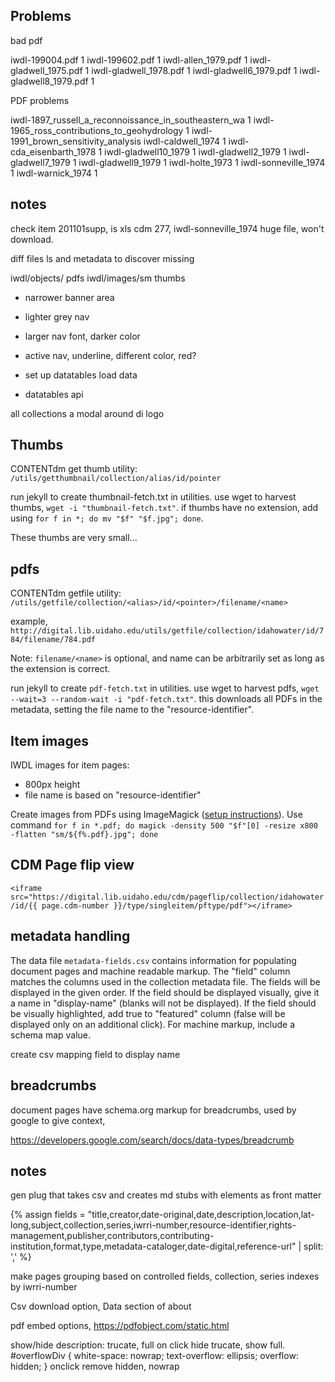 ## Problems

bad pdf 

iwdl-199004.pdf	1
iwdl-199602.pdf	1
iwdl-allen_1979.pdf	1
iwdl-gladwell_1975.pdf	1
iwdl-gladwell_1978.pdf	1
iwdl-gladwell6_1979.pdf	1
iwdl-gladwell8_1979.pdf	1

PDF problems

iwdl-1897_russell_a_reconnoissance_in_southeastern_wa	1
iwdl-1965_ross_contributions_to_geohydrology	1
iwdl-1991_brown_sensitivity_analysis
iwdl-caldwell_1974	1
iwdl-cda_eisenbarth_1978	1
iwdl-gladwell10_1979	1
iwdl-gladwell2_1979	1
iwdl-gladwell7_1979	1
iwdl-gladwell9_1979	1
iwdl-holte_1973	1
iwdl-sonneville_1974	1
iwdl-warnick_1974	1

## notes 

check item 201101supp, is xls 
cdm 277, iwdl-sonneville_1974 huge file, won't download.

diff files ls and metadata to discover missing

iwdl/objects/ pdfs
iwdl/images/sm thumbs

- narrower banner area
- lighter grey nav
- larger nav font, darker color
- active nav, underline, different color, red?

- set up datatables load data
- datatables api

all collections a modal around di logo 

## Thumbs

CONTENTdm get thumb utility:
`/utils/getthumbnail/collection/alias/id/pointer`

run jekyll to create thumbnail-fetch.txt in utilities. 
use wget to harvest thumbs, `wget -i "thumbnail-fetch.txt"`.
if thumbs have no extension, add using `for f in *; do mv "$f" "$f.jpg"; done`.

These thumbs are very small...

## pdfs

CONTENTdm getfile utility:
`/utils/getfile/collection/<alias>/id/<pointer>/filename/<name>`

example, `http://digital.lib.uidaho.edu/utils/getfile/collection/idahowater/id/784/filename/784.pdf`

Note: `filename/<name>` is optional, and name can be arbitrarily set as long as the extension is correct.

run jekyll to create `pdf-fetch.txt` in utilities. 
use wget to harvest pdfs, `wget --wait=3 --random-wait -i "pdf-fetch.txt"`.
this downloads all PDFs in the metadata, setting the file name to the "resource-identifier".

## Item images 

IWDL images for item pages:
- 800px height 
- file name is based on "resource-identifier"

Create images from PDFs using ImageMagick ([setup instructions](https://evanwill.github.io/_drafts/notes/imagemagick.html)).
Use command `for f in *.pdf; do magick -density 500 "$f"[0] -resize x800 -flatten "sm/${f%.pdf}.jpg"; done`

## CDM Page flip view

`<iframe src="https://digital.lib.uidaho.edu/cdm/pageflip/collection/idahowater/id/{{ page.cdm-number }}/type/singleitem/pftype/pdf"></iframe>`

## metadata handling

The data file `metadata-fields.csv` contains information for populating document pages and machine readable markup. 
The "field" column matches the columns used in the collection metadata file. 
The fields will be displayed in the given order.
If the field should be displayed visually, give it a name in "display-name" (blanks will not be displayed).
If the field should be visually highlighted, add true to "featured" column (false will be displayed only on an additional click).
For machine markup, include a schema map value.

create csv mapping field to display name

## breadcrumbs

document pages have schema.org markup for breadcrumbs, used by google to give context,

https://developers.google.com/search/docs/data-types/breadcrumb

## notes

gen plug that takes csv and creates md stubs with elements as front matter

{% assign fields = "title,creator,date-original,date,description,location,lat-long,subject,collection,series,iwrri-number,resource-identifier,rights-management,publisher,contributors,contributing-institution,format,type,metadata-cataloger,date-digital,reference-url" | split: ',' %}

make pages grouping based on controlled fields, collection, series 
indexes by iwrri-number 

Csv download option, Data section of about

pdf embed options, https://pdfobject.com/static.html 

show/hide description: 
trucate, full on click hide trucate, show full.
#overflowDiv { white-space: nowrap; text-overflow: ellipsis; overflow: hidden; }
onclick remove hidden, nowrap
